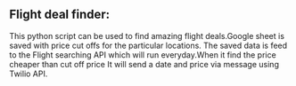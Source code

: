 ## Flight deal finder: 
This python script can be used to find amazing flight deals.Google sheet is saved with price cut offs for the particular locations. The saved data is feed to the Flight searching API which will run everyday.When it find the price cheaper than cut off price It will send a date and price via message using Twilio API.
